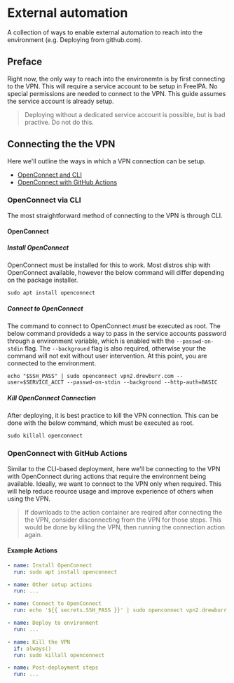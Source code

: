 # External automation

A collection of ways to enable external automation to reach into the environment (e.g. Deploying from github.com).

## Preface

Right now, the only way to reach into the environemtn is by first connecting to the VPN. This will require a service account to be setup in FreeIPA. No special permissions are needed to connect to the VPN. This guide assumes the service account is already setup.

> Deploying without a dedicated service account is possible, but is bad practive. Do not do this.

## Connecting the the VPN

Here we'll outline the ways in which a VPN connection can be setup.

- [OpenConnect and CLI](#OpenConnect-and-CLI)
- [OpenConnect with GitHub Actions](#OpenConnect-with-GitHub-Actions)

### OpenConnect via CLI

The most straightforward method of connecting to the VPN is through CLI.

#### OpenConnect

##### Install OpenConnect

OpenConnect must be installed for this to work. Most distros ship with OpenConnect available, however the below command will differ depending on the package installer.

`sudo apt install openconnect`

##### Connect to OpenConnect

The command to connect to OpenConnect _must_ be executed as root. The below command provideds a way to pass in the service accounts password through a environment variable, which is enabled with the `--passwd-on-stdin` flag. The `--background` flag is also required, otherwise your the command will not exit without user intervention. At this point, you are connected to the environment.

`echo "$SSH_PASS" | sudo openconnect vpn2.drewburr.com --user=$SERVICE_ACCT --passwd-on-stdin --background --http-auth=BASIC`

##### Kill OpenConnect Connection

After deploying, it is best practice to kill the VPN connection. This can be done with the below command, which must be executed as root.

`sudo killall openconnect`

### OpenConnect with GitHub Actions

Similar to the CLI-based deployment, here we'll be connecting to the VPN with OpenConnect during actions that require the environment being available. Ideally, we want to connect to the VPN only when required. This will help reduce reource usage and improve experience of others when using the VPN.

> If downloads to the action container are reqired after connecting the the VPN, consider disconnecting from the VPN for those steps. This would be done by killing the VPN, then running the connection action again.

#### Example Actions

```yaml
- name: Install OpenConnect
  run: sudo apt install openconnect

- name: Other setup actions
  run: ...

- name: Connect to OpenConnect
  run: echo '${{ secrets.SSH_PASS }}' | sudo openconnect vpn2.drewburr.com --user=${{ secrets.SSH_USER }} --passwd-on-stdin --background --http-auth=BASIC

- name: Deploy to environment
  run: ...

- name: Kill the VPN
  if: always()
  run: sudo killall openconnect

- name: Post-deployment steps
  run: ...
```
